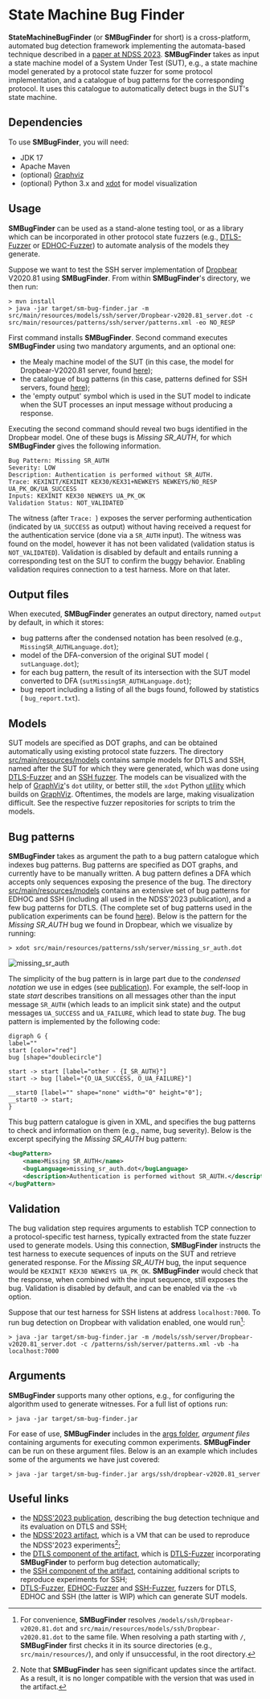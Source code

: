 # State Machine Bug Finder

**StateMachineBugFinder** (or **SMBugFinder** for short) is a cross-platform, automated bug detection framework implementing the automata-based technique described in a [paper at NDSS 2023][ndss23paper].
**SMBugFinder** takes as input a state machine model of a System Under Test (SUT), e.g., a state machine model generated by a protocol state fuzzer for some protocol implementation, and a catalogue of bug patterns for the corresponding protocol.
It uses this catalogue to automatically detect bugs in the SUT's state machine.

## Dependencies

To use **SMBugFinder**, you will need:

* JDK 17
* Apache Maven
* (optional) [Graphviz][graphviz]
* (optional) Python 3.x and [xdot](https://pypi.org/project/xdot/) for model visualization

## Usage

**SMBugFinder** can be used as a stand-alone testing tool, or as a library which can be incorporated in other protocol state fuzzers (e.g., [DTLS-Fuzzer][dtlsfuzzer] or [EDHOC-Fuzzer][edhocfuzzer]) to automate analysis of the models they generate.

Suppose we want to test the SSH server implementation of [Dropbear][dropbear] V2020.81 using **SMBugFinder**.
From within **SMBugFinder**'s directory, we then run:

    > mvn install
    > java -jar target/sm-bug-finder.jar -m src/main/resources/models/ssh/server/Dropbear-v2020.81_server.dot -c src/main/resources/patterns/ssh/server/patterns.xml -eo NO_RESP

First command installs **SMBugFinder**.
Second command executes **SMBugFinder** using two mandatory arguments, and an optional one:

  * the Mealy machine model of the SUT (in this case, the model for Dropbear-V2020.81 server, found [here](src/main/resources/models/ssh/server/Dropbear-v2020.81.dot));
  * the catalogue of bug patterns (in this case, patterns defined for SSH servers, found [here](src/main/resources/patterns/ssh/server));
  * the 'empty output' symbol which is used in the SUT model to indicate when the SUT processes an input message without producing a response.

Executing the second command should reveal two bugs identified in the Dropbear model.
One of these bugs is *Missing SR_AUTH*, for which  **SMBugFinder** gives the following information.

```
Bug Pattern: Missing SR_AUTH
Severity: LOW
Description: Authentication is performed without SR_AUTH.
Trace: KEXINIT/KEXINIT KEX30/KEX31+NEWKEYS NEWKEYS/NO_RESP UA_PK_OK/UA_SUCCESS
Inputs: KEXINIT KEX30 NEWKEYS UA_PK_OK
Validation Status: NOT_VALIDATED
```

The witness (after `Trace: `) exposes the server performing authentication (indicated by `UA_SUCCESS` as output) without having received a request for the authentication service (done via a `SR_AUTH` input).
The witness was found on the model, however it has not been validated (validation status is `NOT_VALIDATED`).
Validation is disabled by default and entails running a corresponding test on the SUT to confirm the buggy behavior.
Enabling validation requires connection to a test harness.
More on that later.

## Output files

When executed, **SMBugFinder** generates an output directory, named `output` by default, in which it stores:

*  bug patterns after the condensed notation has been resolved (e.g., `MissingSR_AUTHLanguage.dot`);
*  model of the DFA-conversion of the original SUT model ( `sutLanguage.dot`);
*  for each bug pattern, the result of its intersection with the SUT model converted to DFA (`sutMissingSR_AUTHLanguage.dot`);
*  bug report including a listing of all the bugs found, followed by statistics ( `bug_report.txt`).

## Models

SUT models are specified as DOT graphs, and can be obtained automatically using existing protocol state fuzzers.
The directory [src/main/resources/models](src/main/resources/models) contains sample models for DTLS and SSH, named after the SUT for which they were generated, which was done using [DTLS-Fuzzer][dtlsfuzzer] and an [SSH fuzzer](https://easy.dans.knaw.nl/ui/datasets/id/easy-dataset:77503).
The models can be visualized with the help of [GraphViz][graphviz]'s `dot` utility, or better still, the `xdot` Python [utility][xdot] which builds on [GraphViz][graphviz].
Oftentimes, the models are large, making visualization difficult.
See the respective fuzzer repositories for scripts to trim the models.

## Bug patterns

**SMBugFinder** takes as argument the path to a bug pattern catalogue which indexes bug patterns.
Bug patterns are specified as DOT graphs, and currently have to be manually written.
A bug pattern defines a DFA which accepts only sequences exposing the presence of the bug.
The directory [src/main/resources/models](src/main/resources/models) contains an extensive set of bug patterns for EDHOC and SSH (including all used in the NDSS'2023 publication), and a few bug patterns for DTLS.
(The complete set of bug patterns used in the publication experiments can be found [here](https://gitlab.com/pfg666/dtls-fuzzer/-/tree/bugcheck-artifact/src/main/resources/patterns)).
Below is the pattern for the *Missing SR_AUTH* bug we found in Dropbear, which we visualize by running:

    > xdot src/main/resources/patterns/ssh/server/missing_sr_auth.dot

![missing_sr_auth](https://github.com/assist-project/state-machine-bug-finder/assets/2325013/e03bf029-6bee-478d-9b19-ea2015dab499)

The simplicity of the bug pattern is in large part due to the *condensed notation* we use in edges (see [publication][ndss23paper]).
For example, the self-loop in state *start* describes transitions on all messages other than the input message `SR_AUTH` (which leads to an implicit sink state) and the output messages `UA_SUCCESS` and `UA_FAILURE`, which lead to state *bug*.
The bug pattern is implemented by the following code:


```
digraph G {
label=""
start [color="red"]
bug [shape="doublecircle"]

start -> start [label="other - {I_SR_AUTH}"]
start -> bug [label="{O_UA_SUCCESS, O_UA_FAILURE}"]

__start0 [label="" shape="none" width="0" height="0"];
__start0 -> start;
}
```

This bug pattern catalogue is given in XML, and specifies the bug patterns to check and information on them (e.g., name, bug severity).
Below is the excerpt specifying the  *Missing SR_AUTH* bug pattern:

```xml
<bugPattern>
    <name>Missing SR_AUTH</name>
    <bugLanguage>missing_sr_auth.dot</bugLanguage>
    <description>Authentication is performed without SR_AUTH.</description>
</bugPattern>
```

## Validation

The bug validation step requires arguments to establish TCP connection to a protocol-specific test harness, typically extracted from the state fuzzer used to generate models.
Using this connection, **SMBugFinder** instructs the test harness to execute sequences of inputs on the SUT and retrieve generated response.
For the *Missing SR_AUTH* bug, the input sequence would be `KEXINIT KEX30 NEWKEYS UA_PK_OK`.
**SMBugFinder** would check that the response, when combined with the input sequence, still exposes the bug.
Validation is disabled by default, and can be enabled via the `-vb` option.

Suppose that our test harness for SSH listens at address `localhost:7000`.
To run bug detection on Dropbear with validation enabled, one would run[^1]:

    > java -jar target/sm-bug-finder.jar -m /models/ssh/server/Dropbear-v2020.81_server.dot -c /patterns/ssh/server/patterns.xml -vb -ha localhost:7000

## Arguments

**SMBugFinder** supports many other options, e.g., for configuring the algorithm used to generate witnesses.
For a full list of options run:

    > java -jar target/sm-bug-finder.jar

For ease of use, **SMBugFinder** includes in the [args folder](args), *argument files* containing arguments for executing common experiments.
**SMBugFinder** can be run on these argument files.
Below is an an example which includes some of the arguments we have just covered:

    > java -jar target/sm-bug-finder.jar args/ssh/dropbear-v2020.81_server

## Useful links

* the [NDSS'2023 publication][ndss23paper], describing the bug detection technique and its evaluation on DTLS and SSH;
* the [NDSS'2023 artifact][ndss23artifact], which is a VM that can be used to reproduce the NDSS'2023 experiments[^2];
* the [DTLS component of the artifact][dtlsartifact], which is [DTLS-Fuzzer][dtlsfuzzer] incorporating **SMBugFinder** to perform bug detection automatically;
* the [SSH component of the artifact][sshartifact], containing additional scripts to reproduce experiments for SSH;
* [DTLS-Fuzzer][dtlsfuzzer], [EDHOC-Fuzzer][edhocfuzzer] and [SSH-Fuzzer][sshfuzzer], fuzzers for DTLS, EDHOC and SSH (the latter is WIP) which can generate SUT models.

[^1]:For convenience, **SMBugFinder** resolves `/models/ssh/Dropbear-v2020.81.dot` and `src/main/resources/models/ssh/Dropbear-v2020.81.dot` to the same file. When resolving a path starting with `/`, **SMBugFinder** first checks it in its source directories (e.g., `src/main/resources/`), and only if unsuccessful, in the root directory.
[^2]:Note that **SMBugFinder** has seen significant updates since the artifact. As a result, it is no longer compatible with the version that was used in the artifact.


[ndss23paper]:https://www.ndss-symposium.org/wp-content/uploads/2023/02/ndss2023_s68_paper.pdf
[ndss23artifact]:https://doi.org/10.5281/zenodo.7129240
[dtlsartifact]:https://gitlab.com/pfg666/dtls-fuzzer/-/blob/bugcheck-artifact
[sshartifact]:https://github.com/assist-project/state-machine-bug-finder/tree/bugcheck-artifact
[graphviz]:https://graphviz.org/
[xdot]:https://pypi.org/project/xdot/
[dropbear]: https://matt.ucc.asn.au/dropbear/dropbear.html
[dtlsfuzzer]:https://github.com/assist-project/dtls-fuzzer
[edhocfuzzer]:https://github.com/protocol-fuzzing/edhoc-fuzzer
[sshfuzzer]:https://github.com/assist-project/ssh-fuzzer
[sshharness]:https://easy.dans.knaw.nl/ui/datasets/id/easy-dataset:77503
